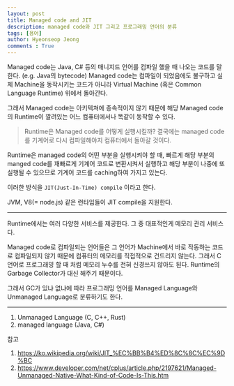 ```yaml
---
layout: post
title: Managed code and JIT
description: managed code와 JIT 그리고 프로그래밍 언어의 분류
tags: [용어]
author: Hyeonseop Jeong
comments : True
---
```


Managed code는 Java, C# 등의 매니지드 언어를 컴파일 했을 때 나오는 코드를 말한다. (e.g. Java의 bytecode)
Managed code는 컴파일이 되었음에도 불구하고 실제 Machine을 동작시키는 코드가 아니라 Virtual Machine (혹은 Common Language Runtime) 위에서 돌아간다.

그래서 Managed code는 아키텍쳐에 종속적이지 않기 때문에 해당 Managed code의 Runtime이 깔려있는 어느 컴퓨터에서나 똑같이 동작할 수 있다.

> Runtime은 Managed code를 어떻게 실행시킬까?
결국에는 managed code를 기계어로 다시 컴파일해야지 컴퓨터에서 돌아갈 것이다.

Runtime은 managed code의 어떤 부분을 실행시켜야 할 때, 빠르게 해당 부분의 manged code를 재빠르게 기계어 코드로 변환시켜서 실행하고 해당 부분이 나중에 또 실행될 수 있으므로 기계어 코드를 caching하여 가지고 있는다.

이러한 방식을 `JIT(Just-In-Time) compile` 이라고 한다.

JVM, V8(= node.js) 같은 런타임들이 JIT compile을 지원한다.

---
Runtime에서는 여러 다양한 서비스를 제공한다. 그 중 대표적인게 메모리 관리 서비스다.

Managed code로 컴파일되는 언어들은 그 언어가 Machine에서 바로 작동하는 코드로 컴파일되지 않기 때문에 컴퓨터의 메모리를 직접적으로 건드리지 않는다. 그래서 C언어로 프로그래밍 할 때 처럼 메모리 누수를 전혀 신경쓰지 않아도 된다. Runtime의 Garbage Collector가 대신 해주기 때문이다.  

그래서 GC가 있냐 없냐에 따라 프로그래밍 언어를 Managed Language와 Unmanaged Language로 분류하기도 한다.


---

1. Unmanaged Language (C, C++, Rust)
2. managed language (Java, C#)

참고
1. https://ko.wikipedia.org/wiki/JIT_%EC%BB%B4%ED%8C%8C%EC%9D%BC
2. https://www.developer.com/net/cplus/article.php/2197621/Managed-Unmanaged-Native-What-Kind-of-Code-Is-This.htm
